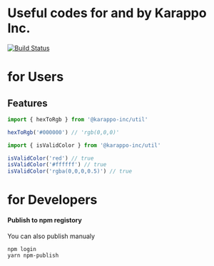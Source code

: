 # Useful codes for and by Karappo Inc.

[![Build Status](https://travis-ci.org/karappo/npm-util.svg?branch=master)](https://travis-ci.org/karappo/npm-util)

# for Users
## Features

```js
import { hexToRgb } from '@karappo-inc/util'

hexToRgb('#000000') // 'rgb(0,0,0)'
```

```js
import { isValidColor } from '@karappo-inc/util'

isValidColor('red') // true
isValidColor('#ffffff') // true
isValidColor('rgba(0,0,0,0.5)') // true
```

# for Developers

#### Publish to npm registory

You can also publish manualy
```sh
npm login
yarn npm-publish
```